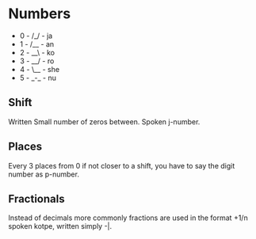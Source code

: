 # Numbers
- 0 - /_/ - ja
- 1 - /\_\_ - an
- 2 - \_\_\ - ko
- 3 - \_\_/ - ro
- 4 - \\_\_ - she
- 5 - \_-\_ - nu
## Shift
Written Small number of zeros between. Spoken j-number.
## Places
Every 3 places from 0 if not closer to a shift, you have to say the digit number as p-number.
## Fractionals
Instead of decimals more commonly fractions are used in the format +1/n spoken kotpe, written simply -|.
